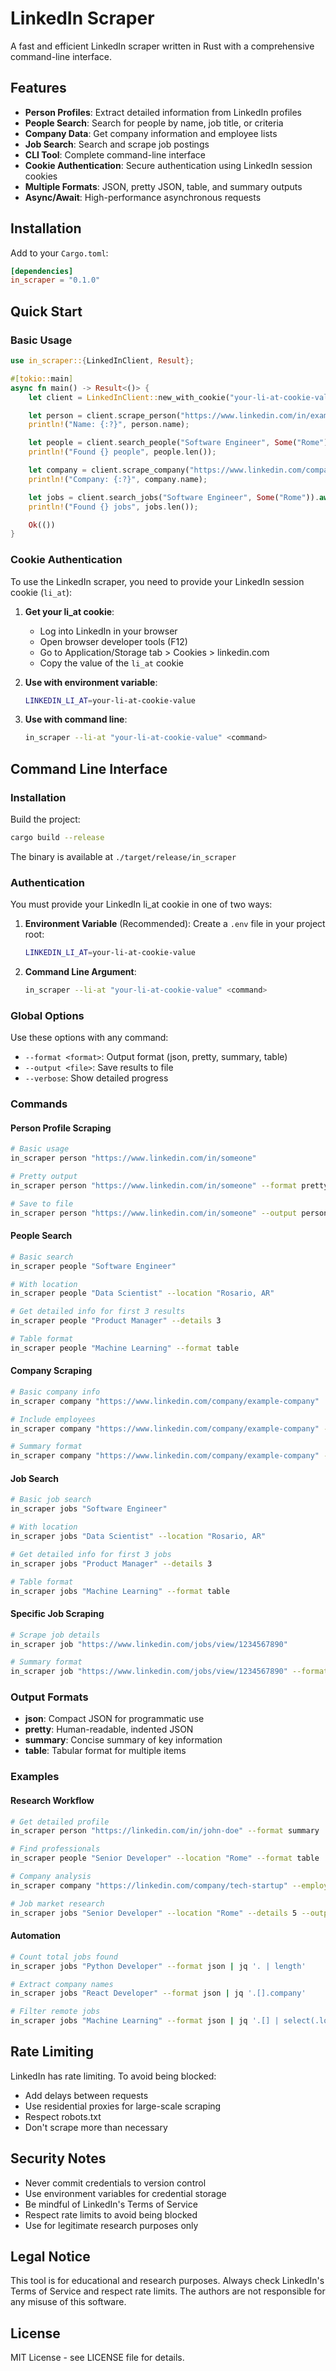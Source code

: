 # LinkedIn Scraper

A fast and efficient LinkedIn scraper written in Rust with a comprehensive command-line interface.

## Features

- **Person Profiles**: Extract detailed information from LinkedIn profiles
- **People Search**: Search for people by name, job title, or criteria
- **Company Data**: Get company information and employee lists
- **Job Search**: Search and scrape job postings
- **CLI Tool**: Complete command-line interface
- **Cookie Authentication**: Secure authentication using LinkedIn session cookies
- **Multiple Formats**: JSON, pretty JSON, table, and summary outputs
- **Async/Await**: High-performance asynchronous requests

## Installation

Add to your `Cargo.toml`:

```toml
[dependencies]
in_scraper = "0.1.0"
```

## Quick Start

### Basic Usage

```rust
use in_scraper::{LinkedInClient, Result};

#[tokio::main]
async fn main() -> Result<()> {
    let client = LinkedInClient::new_with_cookie("your-li-at-cookie-value")?;

    let person = client.scrape_person("https://www.linkedin.com/in/example").await?;
    println!("Name: {:?}", person.name);

    let people = client.search_people("Software Engineer", Some("Rome")).await?;
    println!("Found {} people", people.len());

    let company = client.scrape_company("https://www.linkedin.com/company/example").await?;
    println!("Company: {:?}", company.name);

    let jobs = client.search_jobs("Software Engineer", Some("Rome")).await?;
    println!("Found {} jobs", jobs.len());

    Ok(())
}
```

### Cookie Authentication

To use the LinkedIn scraper, you need to provide your LinkedIn session cookie (`li_at`):

1. **Get your li_at cookie**:

   - Log into LinkedIn in your browser
   - Open browser developer tools (F12)
   - Go to Application/Storage tab > Cookies > linkedin.com
   - Copy the value of the `li_at` cookie

2. **Use with environment variable**:

   ```bash
   LINKEDIN_LI_AT=your-li-at-cookie-value
   ```

3. **Use with command line**:
   ```bash
   in_scraper --li-at "your-li-at-cookie-value" <command>
   ```

## Command Line Interface

### Installation

Build the project:

```bash
cargo build --release
```

The binary is available at `./target/release/in_scraper`

### Authentication

You must provide your LinkedIn li_at cookie in one of two ways:

1. **Environment Variable** (Recommended):
   Create a `.env` file in your project root:

   ```bash
   LINKEDIN_LI_AT=your-li-at-cookie-value
   ```

2. **Command Line Argument**:
   ```bash
   in_scraper --li-at "your-li-at-cookie-value" <command>
   ```

### Global Options

Use these options with any command:

- `--format <format>`: Output format (json, pretty, summary, table)
- `--output <file>`: Save results to file
- `--verbose`: Show detailed progress

### Commands

#### Person Profile Scraping

```bash
# Basic usage
in_scraper person "https://www.linkedin.com/in/someone"

# Pretty output
in_scraper person "https://www.linkedin.com/in/someone" --format pretty

# Save to file
in_scraper person "https://www.linkedin.com/in/someone" --output person.json
```

#### People Search

```bash
# Basic search
in_scraper people "Software Engineer"

# With location
in_scraper people "Data Scientist" --location "Rosario, AR"

# Get detailed info for first 3 results
in_scraper people "Product Manager" --details 3

# Table format
in_scraper people "Machine Learning" --format table
```

#### Company Scraping

```bash
# Basic company info
in_scraper company "https://www.linkedin.com/company/example-company"

# Include employees
in_scraper company "https://www.linkedin.com/company/example-company" --employees

# Summary format
in_scraper company "https://www.linkedin.com/company/example-company" --format summary
```

#### Job Search

```bash
# Basic job search
in_scraper jobs "Software Engineer"

# With location
in_scraper jobs "Data Scientist" --location "Rosario, AR"

# Get detailed info for first 3 jobs
in_scraper jobs "Product Manager" --details 3

# Table format
in_scraper jobs "Machine Learning" --format table
```

#### Specific Job Scraping

```bash
# Scrape job details
in_scraper job "https://www.linkedin.com/jobs/view/1234567890"

# Summary format
in_scraper job "https://www.linkedin.com/jobs/view/1234567890" --format summary
```

### Output Formats

- **json**: Compact JSON for programmatic use
- **pretty**: Human-readable, indented JSON
- **summary**: Concise summary of key information
- **table**: Tabular format for multiple items

### Examples

#### Research Workflow

```bash
# Get detailed profile
in_scraper person "https://linkedin.com/in/john-doe" --format summary

# Find professionals
in_scraper people "Senior Developer" --location "Rome" --format table

# Company analysis
in_scraper company "https://linkedin.com/company/tech-startup" --employees --output company_data.json

# Job market research
in_scraper jobs "Senior Developer" --location "Rome" --details 5 --output opportunities.json
```

#### Automation

```bash
# Count total jobs found
in_scraper jobs "Python Developer" --format json | jq '. | length'

# Extract company names
in_scraper jobs "React Developer" --format json | jq '.[].company'

# Filter remote jobs
in_scraper jobs "Machine Learning" --format json | jq '.[] | select(.location | contains("Remote"))'
```

## Rate Limiting

LinkedIn has rate limiting. To avoid being blocked:

- Add delays between requests
- Use residential proxies for large-scale scraping
- Respect robots.txt
- Don't scrape more than necessary

## Security Notes

- Never commit credentials to version control
- Use environment variables for credential storage
- Be mindful of LinkedIn's Terms of Service
- Respect rate limits to avoid being blocked
- Use for legitimate research purposes only

## Legal Notice

This tool is for educational and research purposes. Always check LinkedIn's Terms of Service and respect rate limits. The authors are not responsible for any misuse of this software.

## License

MIT License - see LICENSE file for details.
